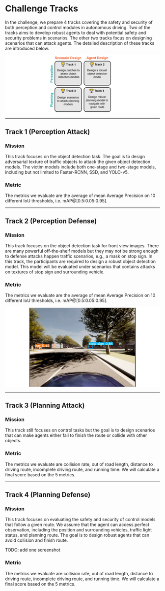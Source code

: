 <!--
 * @Date: 2021-07-18 21:46:37
 * @LastEditTime: 2023-03-09 15:58:25
 * @Description: 
-->

# Challenge Tracks

In the challenge, we prepare 4 tracks covering the safety and security of both perception and control modules in autonomous driving. 
Two of the tracks aims to develop robust agents to deal with potential safety and security problems in scenarios. 
The other two tracks focus on designing scenarios that can attack agents.
The detailed description of these tracks are introduced below.

![tracks](./images/tracks.png)

---
## Track 1 (Perception Attack)

### Mission
This track focuses on the object detection task. The goal is to design adversarial texture of traffic objects to attack the given object detection models.
The victim models include both one-stage and two-stage models, including but not limited to Faster-RCNN, SSD, and YOLO-v5.
### Metric
The metrics we evaluate are the average of mean Average Precision on 10 different IoU thresholds, i.e. mAP@[0.5:0.05:0.95].

---
## Track 2 (Perception Defense)

### Mission
This track focuses on the object detection task for front view images. There are many powerful off-the-shelf models but they may not be strong enough to defense attacks happen traffic scenarios, e.g., a mask on stop sign.
In this track, the participants are required to design a robust object detection model. This model will be evaluated under scenarios that contains attacks on textures of stop sign and surrounding vehicle.

<!-- <img src="./source/images/perception.jpg"  width="60%" height="60%"> -->

### Metric
The metrics we evaluate are the average of mean Average Precision on 10 different IoU thresholds, i.e. mAP@[0.5:0.05:0.95].

![perception](./images/perception.png)


---
## Track 3 (Planning Attack)

### Mission
This track still focuses on control tasks but the goal is to design scenarios that can make agents either fail to finish the route or collide with other objects.

### Metric
The metrics we evaluate are collision rate, out of road length, distance to driving route, incomplete driving route, and running time.
We will calculate a final score based on the 5 metrics.

---
## Track 4 (Planning Defense)

### Mission
This track focuses on evaluating the safety and security of control models that follow a given route. We assume that the agent can access perfect observation, including the position and surrounding vehicles, traffic light status, and planning route.
The goal is to design robust agents that can avoid collision and finish route.

TODO: add one screenshot

### Metric
The metrics we evaluate are collision rate, out of road length, distance to driving route, incomplete driving route, and running time.
We will calculate a final score based on the 5 metrics.
